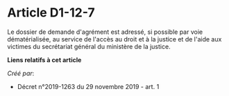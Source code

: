 # Article D1-12-7

Le dossier de demande d'agrément est adressé, si possible par voie dématérialisée, au service de l'accès au droit et à la
justice et de l'aide aux victimes du secrétariat général du ministère de la justice.

**Liens relatifs à cet article**

_Créé par_:

  - Décret n°2019-1263 du 29 novembre 2019 - art. 1
